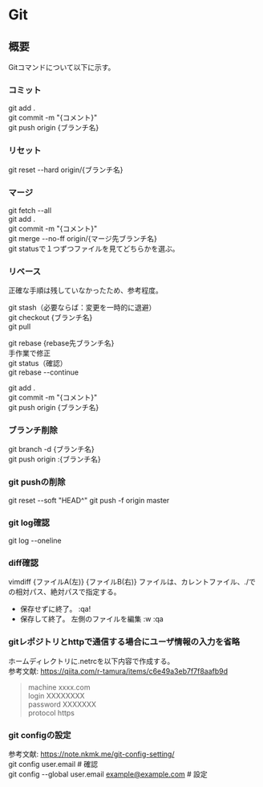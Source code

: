 # Git

## 概要
Gitコマンドについて以下に示す。

### コミット
git add .  
git commit -m "{コメント}"  
git push origin {ブランチ名}

### リセット
git reset --hard origin/{ブランチ名}

### マージ
git fetch --all  
git add .  
git commit -m "{コメント}"  
git merge --no-ff origin/{マージ先ブランチ名}  
git statusで１つずつファイルを見てどちらかを選ぶ。  

### リベース
正確な手順は残していなかったため、参考程度。  

git stash（必要ならば：変更を一時的に退避）  
git checkout {ブランチ名}  
git pull  

git rebase {rebase先ブランチ名}  
手作業で修正  
git status（確認）  
git rebase --continue  

git add .  
git commit -m "{コメント}"  
git push origin {ブランチ名}  

### ブランチ削除
git branch -d {ブランチ名}  
git push origin :{ブランチ名}  

### git pushの削除  
git reset --soft "HEAD^"
git push -f origin master  

### git log確認
git log --oneline  

### diff確認  
vimdiff {ファイルA(左)} {ファイルB(右)}
ファイルは、カレントファイル、./での相対パス、絶対パスで指定する。
- 保存せずに終了。
:qa!
- 保存して終了。
左側のファイルを編集
:w
:qa


### gitレポジトリとhttpで通信する場合にユーザ情報の入力を省略
ホームディレクトリに.netrcを以下内容で作成する。  
参考文献: https://qiita.com/r-tamura/items/c6e49a3eb7f7f8aafb9d  
>machine xxxx.com  
>login XXXXXXXX  
>password XXXXXXX  
>protocol https  

### git configの設定
参考文献: https://note.nkmk.me/git-config-setting/  
git config user.email  # 確認    
git config --global user.email example@example.com  # 設定  

